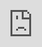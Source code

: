 ```yaml
---
new: false
updated: false
layout: templates/new/help/post-new.html
title: How to Use Helperbird with Family Sharing on iOS
description:
  This guide walks you through the steps for installing and setting up the Helperbird extension or
  iOS app using Family Sharing. It also includes instructions on turning off Screen Time
  restrictions during installation and re-enabling them afterward.
keywords:
  Dyslexia software, Reading Mode for Google Chrome, Voice typing for chrome, Text to speech for
  chrome, text reader, Immersive Reader, dyslexia fonts, accessibility software, dyslexia software,
  Helperbird for Edge, Helperbird for Firefox, Helperbird for Chrome, Opendyslexic for Chrome,
  OpenDyslexic
url: help/family-sharing-helperbird-installation-guide/
permalink: help/family-sharing-helperbird-installation-guide/
name: Robert James
headerTags:
  [
    { tag: 'turn-off-screen-time-restrictions', title: 'Turn off Screen Time Restrictions' },
    { tag: 'download-and-install-helperbird', title: 'Download and Install Helperbird' },
    { tag: 'enable-helperbird-and-restore-screen-time', title: 'Enable Helperbird and Restore Screen Time' }
  ]
tags:
  - iOS
  - helpguides
  - iOSHelpGuides
img: assets/images2/uploads/add-a-heading.png
date: 2023-09-10
youtubeId: vwT8SAJfU3E
cardTitle: Family Sharing
featureDescription:
  This guide walks you through the steps for installing and setting up the Helperbird extension or
  iOS app using Family Sharing.
footer: true
header: true
---
```


Setting up Helperbird for your child using Family Sharing is straightforward. You'll need to temporarily turn off Screen Time restrictions, install the app, and then turn those restrictions back on. Here's how to do it.

---

## Step 1: Turn off Screen Time Restrictions

Open the **Settings** app on your child's iOS device. Scroll down and tap **Screen Time**. If you've set a Screen Time Passcode, enter it now. Tap **Content & Privacy Restrictions**, then toggle the switch to turn it **off**. This temporarily removes restrictions so you can install Helperbird.

![Turning off Screen Time restrictions in iOS Settings](screen-time-off.png)

---

## Step 2: Download and Install Helperbird

Open the **App Store** on your child's device and tap the search icon at the bottom. Type "Helperbird" in the search bar and tap **Search**. Find the Helperbird app (look for the blue bird icon) and tap **Get**. You may need to enter your Apple ID password or use Touch ID/Face ID to confirm the download. Wait for the app to finish installing.

![Downloading Helperbird from the App Store](helperbird-download-family.png)

---

## Step 3: Enable Helperbird and Restore Screen Time

Once installed, go back to the **Settings** app and scroll down to find **Helperbird**. Tap on it and make sure all options under **Allow Helperbird to Access** are toggled on. Now it's time to turn Screen Time back on. Go to **Settings > Screen Time**, enter your passcode, then tap **Content & Privacy Restrictions** and toggle the switch back **on**. Your child can now use Helperbird with your Screen Time settings restored.

![Enabling Helperbird permissions and restoring Screen Time](helperbird-enable-screen-time.png)

**Tip:** Make sure to test Helperbird with your child after setup to ensure all features are working properly while Screen Time is active!

---

## Video Tutorial

{% if youtubeId %}
<iframe
  style="position: absolute; top: 0; left: 0; width: 100%; height: 100%"
  src="https://www.youtube-nocookie.com/embed/{{youtubeId}}"
  title="YouTube video player"
  frameborder="0"
  allow="accelerometer; autoplay; clipboard-write; encrypted-media; gyroscope; picture-in-picture; web-share"
  allowfullscreen
></iframe>
{% else %}
Coming soon
{% endif %}

---

## Need Additional Help?

If you run into any issues setting up Helperbird with Family Sharing, our support team is here to help! Visit our [Help Center](https://helperbird.com/help/) or reach out to our [Helperbird support team](https://www.helperbird.com/support) directly.